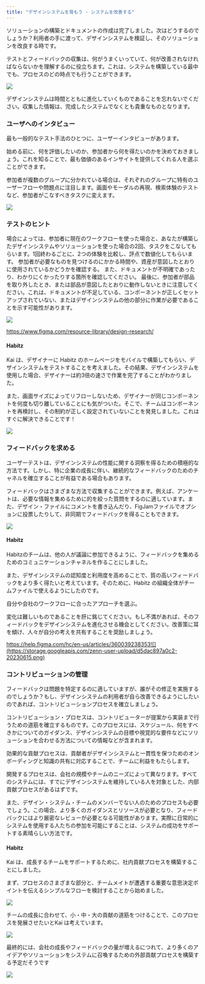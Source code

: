```yaml
---
title: "デザインシステムを育もう - システムを改善する"
---
```

ソリューションの構築とドキュメントの作成は完了しました。次はどうするのでしょうか？利用者の手に渡って、デザインシステムを検証し、そのソリューションを改良する時です。

テストとフィードバックの収集は、何がうまくいっていて、何が改善されなければならないかを理解するのに役立ちます。これは、システムを構築している最中でも、プロセスのどの時点でも行うことができます。

![](https://storage.googleapis.com/zenn-user-upload/5a9de9817aca-20230615.png)

デザインシステムは時間とともに進化していくものであることを忘れないでください。収集した情報は、完成したシステムでなくとも貴重なものとなります。

### ユーザへのインタビュー
最も一般的なテスト手法のひとつに、ユーザーインタビューがあります。

始める前に、何を評価したいのか、参加者から何を得たいのかを決めておきましょう。これを知ることで、最も価値のあるインサイトを提供してくれる人を選ぶことができます。

参加者が複数のグループに分かれている場合は、それぞれのグループに特有のユーザーフローや問題点に注目します。画面やモーダルの再現、検索体験のテストなど、参加者がこなすべきタスクに変えます。

![](https://storage.googleapis.com/zenn-user-upload/5caf16d1ce7a-20230615.png)

### テストのヒント
場合によっては、参加者に現在のワークフローを使った場合と、あなたが構築したデザインシステムやソリューションを使った場合の2回、タスクをこなしてもらいます。1回終わるごとに、2つの体験を比較し、評点で数値化してもらいます。
参加者が必要なものを見つけるのにかかる時間や、資産が意図したとおりに使用されているかどうかを確認する。
また、ドキュメントが不明確であったり、わかりにくかったりする箇所を確認してください。
最後に、参加者が部品を取り外したとき、または部品が意図したとおりに動作しないときに注意してください。これは、ドキュメントが不足している、コンポーネントが正しくセットアップされていない、またはデザインシステムの他の部分に作業が必要であることを示す可能性があります。

![](https://storage.googleapis.com/zenn-user-upload/72e3b8763b56-20230615.png)


https://www.figma.com/resource-library/design-research/


#### Habitz

Kai は、デザイナーに Habitz のホームページをモバイルで構築してもらい、デザインシステムをテストすることを考えました。その結果、デザインシステムを使用した場合、デザイナーは約3倍の速さで作業を完了することがわかりました。

また、画面サイズによってリフローしないため、デザイナーが同じコンポーネントを何度も切り離していることにも気がついた。そこで、チームはコンポーネントを再検討し、その制約が正しく設定されていないことを発見しました。これはすぐに解決できることです！

![](https://storage.googleapis.com/zenn-user-upload/0768c39ec1a1-20230615.png)

### フィードバックを求める
ユーザーテストは、デザインシステムの性能に関する洞察を得るための積極的な方法です。しかし、特に企業の成長に伴い、継続的なフィードバックのためのチャネルを確立することが有益である場合もあります。

フィードバックはさまざまな方法で収集することができます。例えば、アンケートは、必要な情報を集めるために的を絞った質問をするのに適しています。また、デザイン・ファイルにコメントを書き込んだり、FigJamファイルでオプションに投票したりして、非同期でフィードバックを得ることもできます。

![](https://storage.googleapis.com/zenn-user-upload/c2e445c9ecf4-20230615.png)

#### Habitz
Habitzのチームは、他の人が議論に参加できるように、フィードバックを集めるためのコミュニケーションチャネルを作ることにしました。

また、デザインシステムの認知度と利用度を高めることで、質の高いフィードバックをより多く得たいと考えています。そのために、Habitz の組織全体がチームファイルで使えるようにしたのです。

自分や会社のワークフローに合ったアプローチを選ぶ。

変化は難しいものであることを肝に銘じてください。もし不満があれば、そのフィードバックをデザインシステムを進化させる機会としてください。改善策に耳を傾け、人々が自分の考えを共有することを奨励しましょう。

https://help.figma.com/hc/en-us/articles/360039238353![](https://storage.googleapis.com/zenn-user-upload/d5dac897a0c2-20230615.png)

### コントリビューションの管理
フィードバックは問題を特定するのに適していますが、誰がその修正を実施するのでしょうか？もし、デザインシステムの利用者が自ら改善できるようにしたいのであれば、コントリビューションプロセスを確立しましょう。

コントリビューション・プロセスは、コントリビューターが提案から実装まで行うための道筋を確立するものです。このプロセスには、スケジュール、何をすべきかについてのガイダンス、デザインシステムの目標や視覚的な要件などにソリューションを合わせる方法についての情報などが含まれます。

効果的な貢献プロセスは、貢献者がデザインシステムと一貫性を保つためのオンボーディングと知識の共有に対応することで、チームに利益をもたらします。

開発するプロセスは、会社の規模やチームのニーズによって異なります。すべてのシステムには、すでにデザインシステムを維持している人を対象とした、内部貢献プロセスがあるはずです。

また、デザイン・システム・チームのメンバーでない人のためのプロセスも必要でしょう。この場合、より多くのガイダンスとリソースが必要となり、フィードバックにはより厳密なレビューが必要となる可能性があります。実際に日常的にシステムを使用する人たちの参加を可能にすることは、システムの成功をサポートする素晴らしい方法です。

#### Habitz
Kai は、成長するチームをサポートするために、社内貢献プロセスを構築することにしました。

まず、プロセスのさまざまな部分と、チームメイトが遭遇する重要な意思決定ポイントを伝えるシンプルなフローを検討することから始めました。

![](https://storage.googleapis.com/zenn-user-upload/5d0602f65451-20230615.png)

チームの成長に合わせて、小・中・大の貢献の道筋をつけることで、このプロセスを発展させたいとKai は考えています。

![](https://storage.googleapis.com/zenn-user-upload/a25d09f04cdf-20230615.png)


最終的には、会社の成長やフィードバックの量が増えるにつれて、より多くのアイデアやソリューションをシステムに召喚するための外部貢献プロセスを構築する予定だそうです

![](https://storage.googleapis.com/zenn-user-upload/e60afd66f476-20230615.png)
